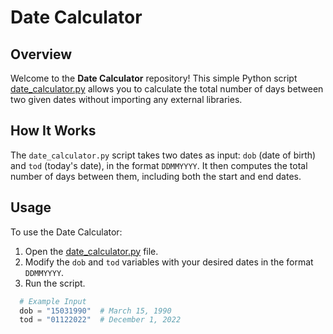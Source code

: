 # Date Calculator

## Overview

Welcome to the **Date Calculator** repository! This simple Python script [date_calculator.py](date_calculator.py) allows you to calculate the total number of days between two given dates without importing any external libraries.

## How It Works

The `date_calculator.py` script takes two dates as input: `dob` (date of birth) and `tod` (today's date), in the format `DDMMYYYY`. It then computes the total number of days between them, including both the start and end dates.

## Usage

To use the Date Calculator:

1. Open the [date_calculator.py](date_calculator.py) file.
2. Modify the `dob` and `tod` variables with your desired dates in the format `DDMMYYYY`.
3. Run the script.

 ```python
   # Example Input
   dob = "15031990"  # March 15, 1990
   tod = "01122022"  # December 1, 2022


